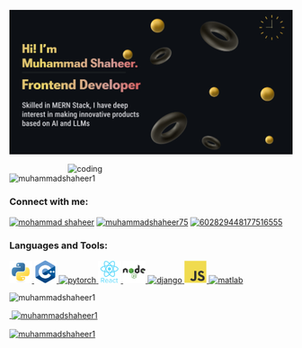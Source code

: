 ![logo](https://github.com/MuhammadShaheer1/MuhammadShaheer1/blob/main/banner.png)

<img align="right" alt="coding" width="400" src="https://user-images.githubusercontent.com/55389276/140866485-8fb1c876-9a8f-4d6a-98dc-08c4981eaf70.gif">

<p align="left"> <img src="https://komarev.com/ghpvc/?username=muhammadshaheer1&label=Profile%20views&color=0e75b6&style=flat" alt="muhammadshaheer1" /> </p>

<h3 align="left">Connect with me:</h3>
<p align="left">
<a href="https://linkedin.com/in/mohammad shaheer" target="blank"><img align="center" src="https://raw.githubusercontent.com/rahuldkjain/github-profile-readme-generator/master/src/images/icons/Social/linked-in-alt.svg" alt="mohammad shaheer" height="30" width="40" /></a>
<a href="https://www.leetcode.com/muhammadshaheer75" target="blank"><img align="center" src="https://raw.githubusercontent.com/rahuldkjain/github-profile-readme-generator/master/src/images/icons/Social/leet-code.svg" alt="muhammadshaheer75" height="30" width="40" /></a>
<a href="https://discord.gg/602829448177516555" target="blank"><img align="center" src="https://raw.githubusercontent.com/rahuldkjain/github-profile-readme-generator/master/src/images/icons/Social/discord.svg" alt="602829448177516555" height="30" width="40" /></a>
</p>

<h3 align="left">Languages and Tools:</h3>
<p align="left"> <a href="https://www.python.org" target="_blank" rel="noreferrer"> <img src="https://raw.githubusercontent.com/devicons/devicon/master/icons/python/python-original.svg" alt="python" width="40" height="40"/> </a> <a href="https://www.w3schools.com/cpp/" target="_blank" rel="noreferrer"> <img src="https://raw.githubusercontent.com/devicons/devicon/master/icons/cplusplus/cplusplus-original.svg" alt="cplusplus" width="40" height="40"/> </a> <a href="https://pytorch.org/" target="_blank" rel="noreferrer"> <img src="https://www.vectorlogo.zone/logos/pytorch/pytorch-icon.svg" alt="pytorch" width="40" height="40"/> </a><a href="https://reactjs.org/" target="_blank" rel="noreferrer"> <img src="https://raw.githubusercontent.com/devicons/devicon/master/icons/react/react-original-wordmark.svg" alt="react" width="40" height="40"/> </a> <a href="https://nodejs.org" target="_blank" rel="noreferrer"> <img src="https://raw.githubusercontent.com/devicons/devicon/master/icons/nodejs/nodejs-original-wordmark.svg" alt="nodejs" width="40" height="40"/> </a><a href="https://www.djangoproject.com/" target="_blank" rel="noreferrer"> <img src="https://cdn.worldvectorlogo.com/logos/django.svg" alt="django" width="40" height="40"/> </a> <a href="https://developer.mozilla.org/en-US/docs/Web/JavaScript" target="_blank" rel="noreferrer"> <img src="https://raw.githubusercontent.com/devicons/devicon/master/icons/javascript/javascript-original.svg" alt="javascript" width="40" height="40"/> </a> <a href="https://www.mathworks.com/" target="_blank" rel="noreferrer"> <img src="https://upload.wikimedia.org/wikipedia/commons/2/21/Matlab_Logo.png" alt="matlab" width="40" height="40"/>   </p>

<p><img align="left" src="https://github-readme-stats.vercel.app/api/top-langs?username=muhammadshaheer1&show_icons=true&locale=en&layout=compact" alt="muhammadshaheer1" /></p><br>

<p>&nbsp;<img align="center" src="https://github-readme-stats.vercel.app/api?username=muhammadshaheer1&show_icons=true&locale=en" alt="muhammadshaheer1" /></p>

<p><img align="center" src="https://github-readme-streak-stats.herokuapp.com/?user=muhammadshaheer1&" alt="muhammadshaheer1" /></p>
